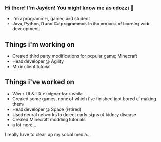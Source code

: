 ### Hi there! I'm Jayden! You might know me as ddozzi 👋

* I'm a programmer, gamer, and student 
* Java, Python, R and C# programmer. In the process of learning web development.

## Things i'm working on
* Created third party modifications for popular game; Minecraft
* Head developer @ Agility
* Mixin client tutorial

## Things i've worked on 
* Was a UI & UX designer for a while
* Created some games, none of which i've finished (got bored of making them)
* Head developer @ Space (retired)
* Used neural networks to detect early signs of kidney disease
* Created Minecraft modding tutorials
* a lot more...

I really have to clean up my social media...



